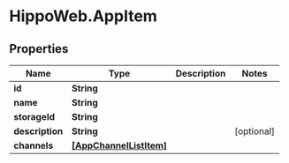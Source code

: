 # HippoWeb.AppItem

## Properties

Name | Type | Description | Notes
------------ | ------------- | ------------- | -------------
**id** | **String** |  | 
**name** | **String** |  | 
**storageId** | **String** |  | 
**description** | **String** |  | [optional] 
**channels** | [**[AppChannelListItem]**](AppChannelListItem.md) |  | 


